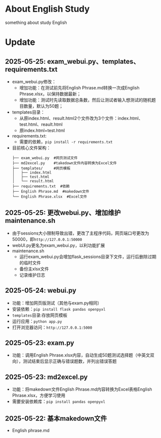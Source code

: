 # About English Study
something about study English

# Update
## 2025-05-25: exam_webui.py、templates、requirements.txt
- exam_webui.py修改：
	- 增加功能：在测试前先将English Phrase.md转换一次成English Phrase.xlsx，以保持数据最新；
	- 增加功能：测试时先读取数据总条数，然后让测试者输入想测试的随机题目数量，默认为50题；
- templates目录：
	- 从原index.html、result.html2个文件改为3个文件：index.html、test.html、reault.html
	- 原index.html=test.html
- requirements.txt:
	- 需要的依赖，`pip install -r requirements.txt`
- 目前核心文件架构：  
	```
	├── exam_webui.py  #网页测试文件  
	├── md2excel.py    #takedown文件内容转换为Excel文件  
	├── templates/     #网页模板  
	│   ├── index.html  
	│   ├── test.html  
	│   └── result.html  
	├── requirements.txt  #依赖  
	├── English Phrase.md  #makedown文件  
	└── English Phrase.xlsx  #Excel文件  
	```
## 2025-05-25: 更改webui.py、增加维护maintenance.sh
- 由于sessions大小限制导致出错，更改了主程序代码，网页端口号更改为50000，即`http://127.0.0.1:50000`
- webUI.py更名为exam_webui.py，以利功能扩展
- maintenance.sh
	- 运行exam_webui.py会增加flask_sessions目录下文件，运行后删除过期的临时文件
	- 备份主xlsx文件
	- 记录维护日志
## 2025-05-24: webui.py
- 功能：增加网页版测试（其他与exam.py相同）
-  安装依赖：`pip install flask pandas openpyxl`
- `templates`目录:存放网页模板
- 运行应用：`python app.py`
- 打开浏览器访问：`http://127.0.0.1:5000`
## 2025-05-23: exam.py
- 功能：调用English Phrase.xlsx内容，自动生成50题测试选择题（中英文双向），测试结束后显示正确与错误题数，并列出错误答题
## 2025-05-23: md2excel.py
- 功能：将makedown文件English Phrase.md内容转换为Excel表格English Phrase.xlsx，方便学习使用
- 需要安装依赖库：`pip install pandas openpyxl`
## 2025-05-22: 基本makedown文件
- English phrase.md

